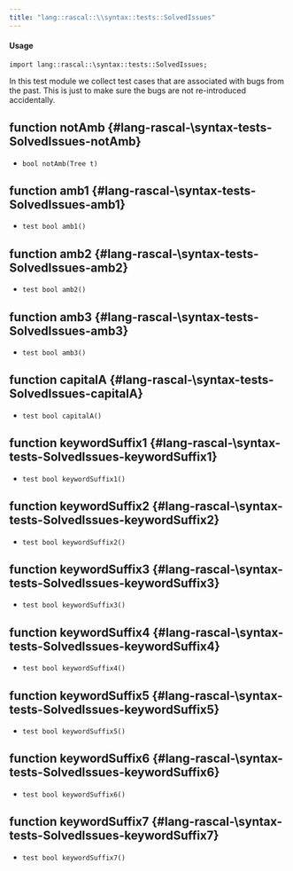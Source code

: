 ```yaml
---
title: "lang::rascal::\\syntax::tests::SolvedIssues"
---
```


#### Usage

`import lang::rascal::\syntax::tests::SolvedIssues;`


In this test module we collect test cases that are associated with bugs from the past.
This is just to make sure the bugs are not re-introduced accidentally.


## function notAmb {#lang-rascal-\syntax-tests-SolvedIssues-notAmb}

* ``bool notAmb(Tree t)``

## function amb1 {#lang-rascal-\syntax-tests-SolvedIssues-amb1}

* ``test bool amb1()``

## function amb2 {#lang-rascal-\syntax-tests-SolvedIssues-amb2}

* ``test bool amb2()``

## function amb3 {#lang-rascal-\syntax-tests-SolvedIssues-amb3}

* ``test bool amb3()``

## function capitalA {#lang-rascal-\syntax-tests-SolvedIssues-capitalA}

* ``test bool capitalA()``

## function keywordSuffix1 {#lang-rascal-\syntax-tests-SolvedIssues-keywordSuffix1}

* ``test bool keywordSuffix1()``

## function keywordSuffix2 {#lang-rascal-\syntax-tests-SolvedIssues-keywordSuffix2}

* ``test bool keywordSuffix2()``

## function keywordSuffix3 {#lang-rascal-\syntax-tests-SolvedIssues-keywordSuffix3}

* ``test bool keywordSuffix3()``

## function keywordSuffix4 {#lang-rascal-\syntax-tests-SolvedIssues-keywordSuffix4}

* ``test bool keywordSuffix4()``

## function keywordSuffix5 {#lang-rascal-\syntax-tests-SolvedIssues-keywordSuffix5}

* ``test bool keywordSuffix5()``

## function keywordSuffix6 {#lang-rascal-\syntax-tests-SolvedIssues-keywordSuffix6}

* ``test bool keywordSuffix6()``

## function keywordSuffix7 {#lang-rascal-\syntax-tests-SolvedIssues-keywordSuffix7}

* ``test bool keywordSuffix7()``

